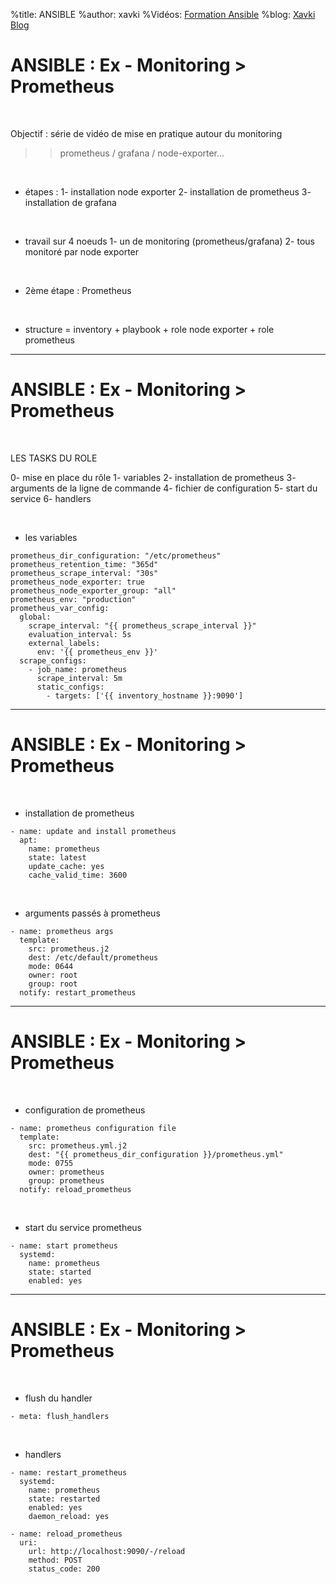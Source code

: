 %title: ANSIBLE
%author: xavki
%Vidéos: [Formation Ansible](https://www.youtube.com/playlist?list=PLn6POgpklwWoCpLKOSw3mXCqbRocnhrh-)
%blog: [Xavki Blog](https://xavki.blog)


# ANSIBLE : Ex - Monitoring > Prometheus


<br>

Objectif : série de vidéo de mise en pratique autour du monitoring

>> prometheus / grafana / node-exporter...

<br>

* étapes :
		1- installation node exporter
		2- installation de prometheus
		3- installation de grafana

<br>

* travail sur 4 noeuds
		1- un de monitoring (prometheus/grafana)
		2- tous monitoré par node exporter

<br>

* 2ème étape : Prometheus

<br>

* structure = inventory + playbook + role node exporter + role prometheus

----------------------------------------------------------------------------------------

# ANSIBLE : Ex - Monitoring > Prometheus


<br>

LES TASKS DU ROLE

0- mise en place du rôle
1- variables
2- installation de prometheus
3- arguments de la ligne de commande
4- fichier de configuration
5- start du service
6- handlers

<br>

* les variables

```
prometheus_dir_configuration: "/etc/prometheus"
prometheus_retention_time: "365d"
prometheus_scrape_interval: "30s"
prometheus_node_exporter: true
prometheus_node_exporter_group: "all"
prometheus_env: "production"
prometheus_var_config: 
  global:
    scrape_interval: "{{ prometheus_scrape_interval }}"
    evaluation_interval: 5s 
    external_labels:
      env: '{{ prometheus_env }}'
  scrape_configs:
    - job_name: prometheus
      scrape_interval: 5m
      static_configs:
        - targets: ['{{ inventory_hostname }}:9090']
```

----------------------------------------------------------------------------------------

# ANSIBLE : Ex - Monitoring > Prometheus



<br>

* installation de prometheus

```
- name: update and install prometheus
  apt:
    name: prometheus
    state: latest
    update_cache: yes
    cache_valid_time: 3600
```

<br>

* arguments passés à prometheus

```
- name: prometheus args
  template:
    src: prometheus.j2
    dest: /etc/default/prometheus
    mode: 0644
    owner: root
    group: root
  notify: restart_prometheus
```

----------------------------------------------------------------------------------------

# ANSIBLE : Ex - Monitoring > Prometheus


<br>

* configuration de prometheus

```
- name: prometheus configuration file
  template:
    src: prometheus.yml.j2
    dest: "{{ prometheus_dir_configuration }}/prometheus.yml"
    mode: 0755
    owner: prometheus
    group: prometheus
  notify: reload_prometheus
```

<br>

* start du service prometheus

```
- name: start prometheus
  systemd:
    name: prometheus
    state: started
    enabled: yes
```

----------------------------------------------------------------------------------------

# ANSIBLE : Ex - Monitoring > Prometheus


<br>

* flush du handler

```
- meta: flush_handlers
```

<br>

* handlers

```
- name: restart_prometheus
  systemd:
    name: prometheus
    state: restarted
    enabled: yes
    daemon_reload: yes

- name: reload_prometheus
  uri: 
    url: http://localhost:9090/-/reload
    method: POST
    status_code: 200
```
